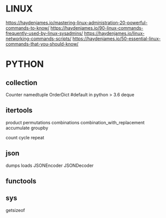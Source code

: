 # LINUX
https://haydenjames.io/mastering-linux-administration-20-powerful-commands-to-know/
https://haydenjames.io/90-linux-commands-frequently-used-by-linux-sysadmins/
https://haydenjames.io/linux-networking-commands-scripts/
https://haydenjames.io/50-essential-linux-commands-that-you-should-know/

# PYTHON

## collection

Counter
namedtuple
OrderDict #default in python > 3.6
deque

## itertools

product
permutations
combinations
combination_with_replacement
accumulate
groupby

count
cycle
repeat

## json
dumps
loads
JSONEncoder
JSONDecoder

## functools

## sys
getsizeof
